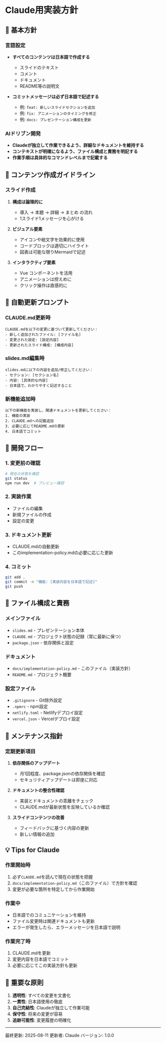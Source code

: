 # Claude用実装方針

## 🎯 基本方針

### 言語設定
- **すべてのコンテンツは日本語で作成する**
  - スライドのテキスト
  - コメント
  - ドキュメント
  - README等の説明文

- **コミットメッセージは必ず日本語で記述する**
  - 例: `feat: 新しいスライドセクションを追加`
  - 例: `fix: アニメーションのタイミングを修正`
  - 例: `docs: プレゼンテーション構成を更新`

### AIドリブン開発
- **Claudeが独立して作業できるよう、詳細なドキュメントを維持する**
- **コンテキストが明確になるよう、ファイル構成と責務を明記する**
- **作業手順は具体的なコマンドレベルまで記載する**

## 📝 コンテンツ作成ガイドライン

### スライド作成
1. **構成は論理的に**
   - 導入 → 本題 → 詳細 → まとめ の流れ
   - 1スライド1メッセージを心がける

2. **ビジュアル要素**
   - アイコンや絵文字を効果的に使用
   - コードブロックは適切にハイライト
   - 図表は可能な限りMermaidで記述

3. **インタラクティブ要素**
   - Vue コンポーネントを活用
   - アニメーションは控えめに
   - クリック操作は直感的に

## 🔄 自動更新プロンプト

### CLAUDE.md更新時
```
CLAUDE.mdを以下の変更に基づいて更新してください：
- 新しく追加されたファイル: [ファイル名]
- 変更された設定: [設定内容]
- 更新されたスライド構成: [構成内容]
```

### slides.md編集時
```
slides.mdに以下の内容を追加/修正してください：
- セクション: [セクション名]
- 内容: [具体的な内容]
- 日本語で、わかりやすく記述すること
```

### 新機能追加時
```
以下の新機能を実装し、関連ドキュメントを更新してください：
1. 機能の実装
2. CLAUDE.mdへの記載追加
3. 必要に応じてREADME.mdの更新
4. 日本語でコミット
```

## 🚀 開発フロー

### 1. 変更前の確認
```bash
# 現在の状態を確認
git status
npm run dev  # プレビュー確認
```

### 2. 実装作業
- ファイルの編集
- 新規ファイルの作成
- 設定の変更

### 3. ドキュメント更新
- CLAUDE.mdの自動更新
- このimplementation-policy.mdの必要に応じた更新

### 4. コミット
```bash
git add .
git commit -m "機能: [実装内容を日本語で記述]"
git push
```

## 📁 ファイル構成と責務

### メインファイル
- `slides.md` - プレゼンテーション本体
- `CLAUDE.md` - プロジェクト状態の記録（常に最新に保つ）
- `package.json` - 依存関係と設定

### ドキュメント
- `docs/implementation-policy.md` - このファイル（実装方針）
- `README.md` - プロジェクト概要

### 設定ファイル
- `.gitignore` - Git除外設定
- `.npmrc` - npm設定
- `netlify.toml` - Netlifyデプロイ設定
- `vercel.json` - Vercelデプロイ設定

## 🔧 メンテナンス指針

### 定期更新項目
1. **依存関係のアップデート**
   - 月1回程度、package.jsonの依存関係を確認
   - セキュリティアップデートは即座に対応

2. **ドキュメントの整合性確認**
   - 実装とドキュメントの乖離をチェック
   - CLAUDE.mdが最新状態を反映しているか確認

3. **スライドコンテンツの改善**
   - フィードバックに基づく内容の更新
   - 新しい情報の追加

## 💡 Tips for Claude

### 作業開始時
1. 必ず`CLAUDE.md`を読んで現在の状態を把握
2. `docs/implementation-policy.md`（このファイル）で方針を確認
3. 変更が必要な箇所を特定してから作業開始

### 作業中
- 日本語でのコミュニケーションを維持
- ファイル変更時は関連ドキュメントも更新
- エラーが発生したら、エラーメッセージを日本語で説明

### 作業完了時
1. CLAUDE.mdを更新
2. 変更内容を日本語でコミット
3. 必要に応じてこの実装方針も更新

## 📌 重要な原則

1. **透明性**: すべての変更を文書化
2. **一貫性**: 日本語使用の徹底
3. **自己完結性**: Claudeが独立して作業可能
4. **保守性**: 将来の変更が容易
5. **追跡可能性**: 変更履歴の明確化

---

最終更新: 2025-08-11
更新者: Claude
バージョン: 1.0.0